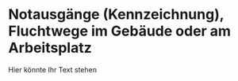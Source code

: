 # Notausgänge (Kennzeichnung), Fluchtwege im Gebäude oder am Arbeitsplatz

Hier könnte Ihr Text stehen